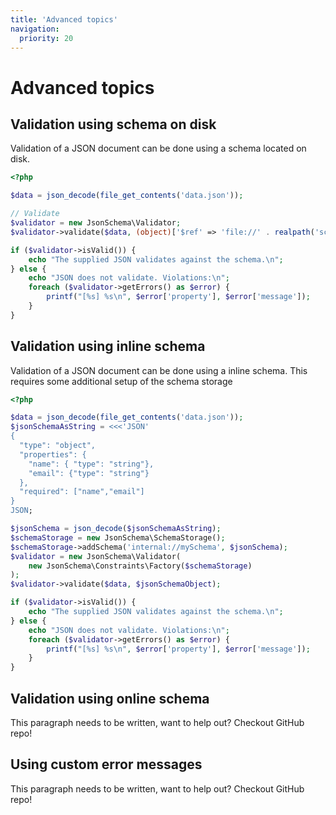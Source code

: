 ```yaml
---
title: 'Advanced topics'
navigation:
  priority: 20
---
```


# Advanced topics

## Validation using schema on disk
Validation of a JSON document can be done using a schema located on disk.

```php
<?php

$data = json_decode(file_get_contents('data.json'));

// Validate
$validator = new JsonSchema\Validator;
$validator->validate($data, (object)['$ref' => 'file://' . realpath('schema.json')]);

if ($validator->isValid()) {
    echo "The supplied JSON validates against the schema.\n";
} else {
    echo "JSON does not validate. Violations:\n";
    foreach ($validator->getErrors() as $error) {
        printf("[%s] %s\n", $error['property'], $error['message']);
    }
}
```

## Validation using inline schema
Validation of a JSON document can be done using a inline schema. This requires some additional setup of the schema storage
```php
<?php

$data = json_decode(file_get_contents('data.json'));
$jsonSchemaAsString = <<<'JSON'
{
  "type": "object",
  "properties": {
    "name": { "type": "string"},
    "email": {"type": "string"}
  },
  "required": ["name","email"]
}
JSON;

$jsonSchema = json_decode($jsonSchemaAsString);
$schemaStorage = new JsonSchema\SchemaStorage();
$schemaStorage->addSchema('internal://mySchema', $jsonSchema);
$validator = new JsonSchema\Validator(
    new JsonSchema\Constraints\Factory($schemaStorage)
);
$validator->validate($data, $jsonSchemaObject);

if ($validator->isValid()) {
    echo "The supplied JSON validates against the schema.\n";
} else {
    echo "JSON does not validate. Violations:\n";
    foreach ($validator->getErrors() as $error) {
        printf("[%s] %s\n", $error['property'], $error['message']);
    }
}
```

## Validation using online schema
This paragraph needs to be written, want to help out? Checkout GitHub repo!

## Using custom error messages
This paragraph needs to be written, want to help out? Checkout GitHub repo!
